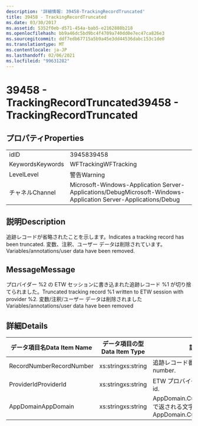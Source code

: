 ```yaml
---
description: '詳細情報: 39458-TrackingRecordTruncated'
title: 39458 - TrackingRecordTruncated
ms.date: 03/30/2017
ms.assetid: 5352f0eb-d571-454a-bab5-e2162888b218
ms.openlocfilehash: bb9a46dc5bd9bc4f4709a740dd0e7ec47ca826e3
ms.sourcegitcommit: ddf7edb67715a5b9a45e3dd44536dabc153c1de0
ms.translationtype: MT
ms.contentlocale: ja-JP
ms.lasthandoff: 02/06/2021
ms.locfileid: "99631282"
---
```

# <a name="39458---trackingrecordtruncated"></a><span data-ttu-id="ce9b9-103">39458 - TrackingRecordTruncated</span><span class="sxs-lookup"><span data-stu-id="ce9b9-103">39458 - TrackingRecordTruncated</span></span>

## <a name="properties"></a><span data-ttu-id="ce9b9-104">プロパティ</span><span class="sxs-lookup"><span data-stu-id="ce9b9-104">Properties</span></span>  
  
|||  
|-|-|  
|<span data-ttu-id="ce9b9-105">id</span><span class="sxs-lookup"><span data-stu-id="ce9b9-105">ID</span></span>|<span data-ttu-id="ce9b9-106">39458</span><span class="sxs-lookup"><span data-stu-id="ce9b9-106">39458</span></span>|  
|<span data-ttu-id="ce9b9-107">Keywords</span><span class="sxs-lookup"><span data-stu-id="ce9b9-107">Keywords</span></span>|<span data-ttu-id="ce9b9-108">WFTracking</span><span class="sxs-lookup"><span data-stu-id="ce9b9-108">WFTracking</span></span>|  
|<span data-ttu-id="ce9b9-109">Level</span><span class="sxs-lookup"><span data-stu-id="ce9b9-109">Level</span></span>|<span data-ttu-id="ce9b9-110">警告</span><span class="sxs-lookup"><span data-stu-id="ce9b9-110">Warning</span></span>|  
|<span data-ttu-id="ce9b9-111">チャネル</span><span class="sxs-lookup"><span data-stu-id="ce9b9-111">Channel</span></span>|<span data-ttu-id="ce9b9-112">Microsoft-Windows-Application Server-Applications/Debug</span><span class="sxs-lookup"><span data-stu-id="ce9b9-112">Microsoft-Windows-Application Server-Applications/Debug</span></span>|  
  
## <a name="description"></a><span data-ttu-id="ce9b9-113">説明</span><span class="sxs-lookup"><span data-stu-id="ce9b9-113">Description</span></span>  

 <span data-ttu-id="ce9b9-114">追跡レコードが省略されたことを示します。</span><span class="sxs-lookup"><span data-stu-id="ce9b9-114">Indicates a tracking record has been truncated.</span></span> <span data-ttu-id="ce9b9-115">変数、注釈、ユーザー データは削除されています。</span><span class="sxs-lookup"><span data-stu-id="ce9b9-115">Variables/annotations/user data have been removed.</span></span>  
  
## <a name="message"></a><span data-ttu-id="ce9b9-116">Message</span><span class="sxs-lookup"><span data-stu-id="ce9b9-116">Message</span></span>  

 <span data-ttu-id="ce9b9-117">プロバイダー %2 の ETW セッションに書き込まれた追跡レコード %1 が切り捨てられました。</span><span class="sxs-lookup"><span data-stu-id="ce9b9-117">Truncated tracking record %1 written to ETW session with provider %2.</span></span> <span data-ttu-id="ce9b9-118">変数/注釈/ユーザー データは削除されました</span><span class="sxs-lookup"><span data-stu-id="ce9b9-118">Variables/annotations/user data have been removed</span></span>  
  
## <a name="details"></a><span data-ttu-id="ce9b9-119">詳細</span><span class="sxs-lookup"><span data-stu-id="ce9b9-119">Details</span></span>  
  
|<span data-ttu-id="ce9b9-120">データ項目名</span><span class="sxs-lookup"><span data-stu-id="ce9b9-120">Data Item Name</span></span>|<span data-ttu-id="ce9b9-121">データ項目の型</span><span class="sxs-lookup"><span data-stu-id="ce9b9-121">Data Item Type</span></span>|<span data-ttu-id="ce9b9-122">説明</span><span class="sxs-lookup"><span data-stu-id="ce9b9-122">Description</span></span>|  
|--------------------|--------------------|-----------------|  
|<span data-ttu-id="ce9b9-123">RecordNumber</span><span class="sxs-lookup"><span data-stu-id="ce9b9-123">RecordNumber</span></span>|<span data-ttu-id="ce9b9-124">xs:string</span><span class="sxs-lookup"><span data-stu-id="ce9b9-124">xs:string</span></span>|<span data-ttu-id="ce9b9-125">追跡レコード番号。</span><span class="sxs-lookup"><span data-stu-id="ce9b9-125">The tracking record number.</span></span>|  
|<span data-ttu-id="ce9b9-126">ProviderId</span><span class="sxs-lookup"><span data-stu-id="ce9b9-126">ProviderId</span></span>|<span data-ttu-id="ce9b9-127">xs:string</span><span class="sxs-lookup"><span data-stu-id="ce9b9-127">xs:string</span></span>|<span data-ttu-id="ce9b9-128">ETW プロバイダー ID。</span><span class="sxs-lookup"><span data-stu-id="ce9b9-128">The ETW provider id.</span></span>|  
|<span data-ttu-id="ce9b9-129">AppDomain</span><span class="sxs-lookup"><span data-stu-id="ce9b9-129">AppDomain</span></span>|<span data-ttu-id="ce9b9-130">xs:string</span><span class="sxs-lookup"><span data-stu-id="ce9b9-130">xs:string</span></span>|<span data-ttu-id="ce9b9-131">AppDomain.CurrentDomain.FriendlyName で返される文字列。</span><span class="sxs-lookup"><span data-stu-id="ce9b9-131">The string returned by AppDomain.CurrentDomain.FriendlyName.</span></span>|
